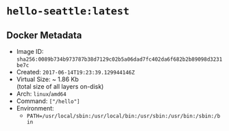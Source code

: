 # `hello-seattle:latest`

## Docker Metadata

- Image ID: `sha256:0089b734b973787b38d7129c02b5a06dad7fc402da6f682b2b89098d3231be7c`
- Created: `2017-06-14T19:23:39.129944146Z`
- Virtual Size: ~ 1.86 Kb  
  (total size of all layers on-disk)
- Arch: `linux`/`amd64`
- Command: `["/hello"]`
- Environment:
  - `PATH=/usr/local/sbin:/usr/local/bin:/usr/sbin:/usr/bin:/sbin:/bin`
